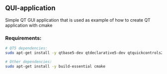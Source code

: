 ## QUI-application
Simple QT GUI application that is used as example of how to create QT application with cmake

### Requirements:
``` bash
# QT5 dependencies:
sudo apt-get install -y qtbase5-dev qtdeclarative5-dev qtquickcontrols2-5-dev qml-module-qtquick2 qml-module-qtquick-controls

# Other dependencies:
sudo apt-get install -y build-essential cmake
```
